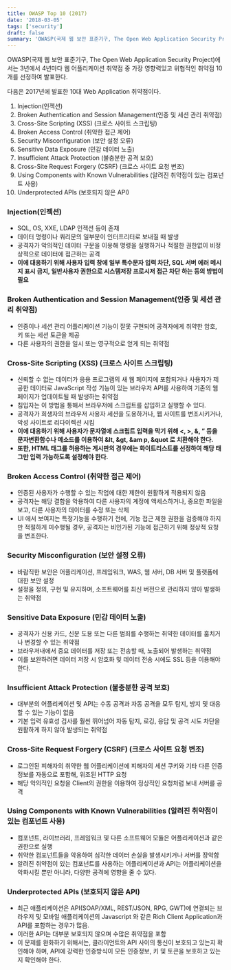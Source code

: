 ```yaml
---
title: OWASP Top 10 (2017)
date: '2018-03-05'
tags: ['security']
draft: false
summary: 'OWASP(국제 웹 보안 표준기구, The Open Web Application Security Project)에서는 3년에서 4년마다 웹 어플리케이션 취약점 중 가장 영향력있고 위협적인 취약점 10개를 선정하여 발표한다.'
---
```


OWASP(국제 웹 보안 표준기구, The Open Web Application Security Project)에서는 3년에서 4년마다 웹 어플리케이션 취약점 중 가장 영향력있고 위협적인 취약점 10개를 선정하여 발표한다.

다음은 2017년에 발표한 10대 Web Application 취약점이다.

1. Injection(인젝션)
2. Broken Authentication and Session Management(인증 및 세션 관리 취약점)
3. Cross-Site Scripting (XSS) (크로스 사이트 스크립팅)
4. Broken Access Control (취약한 접근 제어)
5. Security Misconfiguration (보안 설정 오류)
6. Sensitive Data Exposure (민감 데이터 노출)
7. Insufficient Attack Protection (불충분한 공격 보호)
8. Cross-Site Request Forgery (CSRF) (크로스 사이트 요청 변조)
9. Using Components with Known Vulnerabilities (알려진 취약점이 있는 컴포넌트 사용)
10. Underprotected APIs (보호되지 않은 API)

### Injection(인젝션)

- SQL, OS, XXE, LDAP 인젝션 등이 존재
- 데이터 명령이나 쿼리문의 일부분이 인터프리터로 보내질 때 발생
- 공격자가 악의적인 데이터 구문을 이용해 명령을 실행하거나 적절한 권한없이 비정상적으로 데이터에 접근하는 공격
- **이에 대응하기 위해 사용자 입력 창에 일부 특수문자 입력 차단, SQL 서버 에러 메시지 표시 금지, 일반사용자 권한으로 시스템저장 프로시저 접근 차단 하는 등의 방법이 필요**

### Broken Authentication and Session Management(인증 및 세션 관리 취약점)

- 인증이나 세션 관리 어플리케이션 기능이 잘못 구현되어 공격자에게 취약한 암호, 키 또는 세션 토큰을 제공
- 다른 사용자의 권한을 일시 또는 영구적으로 얻게 되는 취약점

### Cross-Site Scripting (XSS) (크로스 사이트 스크립팅)

- 신뢰할 수 없는 데이터가 응용 프로그램의 새 웹 페이지에 포함되거나 사용자가 제공한 데이터로 JavaScript 작성 기능이 있는 브라우저 API를 사용하여 기존의 웹 페이지가 업데이트될 때 발생하는 취약점
- 침입자는 이 방법을 통해서 브라우저에 스크립트를 삽입하고 실행할 수 있다.
- 공격자가 희생자의 브라우저 사용자 세션을 도용하거나, 웹 사이트를 변조시키거나, 악성 사이트로 리다이렉션 시킴
- **이에 대응하기 위해 사용자가 문자열에 스크립트 입력을 막기 위해 \<, \>, \&, ” 등을 문자변환함수나 메소드를 이용하여 &lt, &gt, &am p, &quot 로 치환해야 한다.**
- **또한, HTML 태그를 허용하는 게시판의 경우에는 화이트리스트를 선정하여 해당 태그만 입력 가능하도록 설정해야 한다.**

### Broken Access Control (취약한 접근 제어)

- 인증된 사용자가 수행할 수 있는 작업에 대한 제한이 원활하게 적용되지 않음
- 공격자는 해당 결함을 악용하여 다른 사용자의 계정에 액세스하거나, 중요한 파일을 보고, 다른 사용자의 데이터를 수정 또는 삭제
- UI 에서 보여지는 특정기능을 수행하기 전에, 기능 접근 제한 권한을 검증해야 하지만 적절하게 미수행될 경우, 공격자는 비인가된 기능에 접근하기 위해 정상적 요청을 변조한다.

### Security Misconfiguration (보안 설정 오류)

- 바람직한 보안은 어플리케이션, 프레임워크, WAS, 웹 서버, DB 서버 및 플랫폼에 대한 보안 설정
- 설정을 정의, 구현 및 유지하며, 소프트웨어를 최신 버전으로 관리하지 않아 발생하는 취약점

### Sensitive Data Exposure (민감 데이터 노출)

- 공격자가 신용 카드, 신분 도용 또는 다른 범죄를 수행하는 취약한 데이터를 훔치거나 변경할 수 있는 취약점
- 브라우저내에서 중요 데이터를 저장 또는 전송할 때, 노출되어 발생하는 취약점
- 이를 보완하려면 데이터 저장 시 암호화 및 데이터 전송 시에도 SSL 등을 이용해야 한다.

### Insufficient Attack Protection (불충분한 공격 보호)

- 대부분의 어플리케이션 및 API는 수동 공격과 자동 공격을 모두 탐지, 방지 및 대응할 수 있는 기능이 없음
- 기본 입력 유효성 검사를 훨씬 뛰어넘어 자동 탐지, 로깅, 응답 및 공격 시도 차단을 원활하게 하지 않아 발생되는 취약점

### Cross-Site Request Forgery (CSRF) (크로스 사이트 요청 변조)

- 로그인된 피해자의 취약한 웹 어플리케이션에 피해자의 세션 쿠키와 기타 다른 인증 정보를 자동으로 포함해, 위조된 HTTP 요청
- 해당 악의적인 요청을 Client의 권한을 이용하여 정상적인 요청처럼 보내 서버를 공격

### Using Components with Known Vulnerabilities (알려진 취약점이 있는 컴포넌트 사용)

- 컴포넌트, 라이브러리, 프레임워크 및 다른 소프트웨어 모듈은 어플리케이션과 같은 권한으로 실행
- 취약한 컴포넌트들을 악용하여 심각한 데이터 손실을 발생시키거나 서버를 장악함
- 알려진 취약점이 있는 컴포넌트를 사용하는 어플리케이션과 API는 어플리케이션을 악화시킬 뿐만 아니라, 다양한 공격에 영향을 줄 수 있다.

### Underprotected APIs (보호되지 않은 API)

- 최근 애플리케이션은 API(SOAP/XML, REST/JSON, RPG, GWT)에 연결되는 브라우저 및 모바일 애플리케이션의 Javascript 와 같은 Rich Client Application과 API를 포함하는 경우가 많음.
- 이러한 API는 대부분 보호되지 않으며 수많은 취약점을 포함
- 이 문제를 완화하기 위해서는, 클라이언트와 API 사이의 통신이 보호되고 있는지 확인해야 하며, API에 강력한 인증방식이 모든 인증정보, 키 및 토큰을 보호하고 있는지 확인해야 한다.
